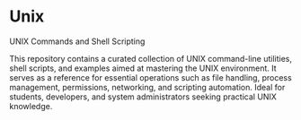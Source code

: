 # Unix

UNIX Commands and Shell Scripting

This repository contains a curated collection of UNIX command-line utilities, shell scripts, and examples aimed at mastering the UNIX environment. It serves as a reference for essential operations such as file handling, process management, permissions, networking, and scripting automation. Ideal for students, developers, and system administrators seeking practical UNIX knowledge.
